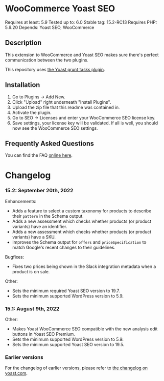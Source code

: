 WooCommerce Yoast SEO
=====================
Requires at least: 5.9
Tested up to: 6.0
Stable tag: 15.2-RC13
Requires PHP: 5.6.20
Depends: Yoast SEO, WooCommerce

Description
-----------

This extension to WooCommerce and Yoast SEO makes sure there's perfect communication between the two plugins.

This repository uses [the Yoast grunt tasks plugin](https://github.com/Yoast/plugin-grunt-tasks).

Installation
------------

1. Go to Plugins -> Add New.
2. Click "Upload" right underneath "Install Plugins".
3. Upload the zip file that this readme was contained in.
4. Activate the plugin.
5. Go to SEO -> Licenses and enter your WooCommerce SEO license key.
6. Save settings, your license key will be validated. If all is well, you should now see the WooCommerce SEO settings.

Frequently Asked Questions
--------------------------

You can find the FAQ [online here](https://kb.yoast.com/kb/category/woocommerce-seo/).

Changelog
=========

### 15.2: September 20th, 2022



Enhancements:

* Adds a feature to select a custom taxonomy for products to describe their `pattern` in the Schema output.
* Adds a new assessment which checks whether products (or product variants) have an identifier.
* Adds a new assessment which checks whether products (or product variants) have a SKU.
* Improves the Schema output for `offers` and `priceSpecification` to match Google's recent changes to their guidelines.

Bugfixes:

* Fixes two prices being shown in the Slack integration metadata when a product is on sale.

Other:

* Sets the minimum required Yoast SEO version to 19.7.
* Sets the minimum supported WordPress version to 5.9.

### 15.1: August 9th, 2022

Other:

* Makes Yoast WooCommerce SEO compatible with the new analysis edit buttons in Yoast SEO Premium.
* Sets the minimum supported WordPress version to 5.9.
* Sets the minimum supported Yoast SEO version to 19.5.


### Earlier versions
For the changelog of earlier versions, please refer to [the changelog on yoast.com](https://yoa.st/woo-seo-changelog).
